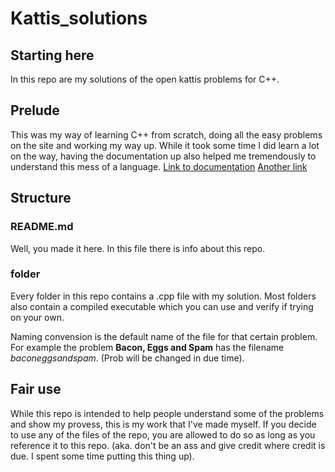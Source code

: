 # Kattis_solutions

## Starting here

In this repo are my solutions of the open kattis problems for C++.

## Prelude
This was my way of learning C++ from scratch, doing all the easy problems on the site and working my way up. While it took some time I did learn a lot on the way, having the documentation up also helped me tremendously to understand this mess of a language. [Link to documentation](https://cplusplus.com/reference/) [Another link](https://en.cppreference.com/w/)

## Structure

### README.md
Well, you made it here. In this file there is info about this repo.
### folder
Every folder in this repo contains a .cpp file with my solution. Most folders also contain a compiled executable which you can use and verify if trying on your own.

Naming convension is the default name of the file for that certain problem. For example the problem **Bacon, Eggs and Spam** has the filename *baconeggsandspam*. (Prob will be changed in due time).

## Fair use
While this repo is intended to help people understand some of the problems and show my provess, this is my work that I've made myself. If you decide to use any of the files of the repo, you are allowed to do so as long as you reference it to this repo. (aka. don't be an ass and give credit where credit is due. I spent some time putting this thing up).
